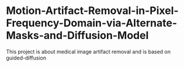 # Motion-Artifact-Removal-in-Pixel-Frequency-Domain-via-Alternate-Masks-and-Diffusion-Model
This project is about medical image artifact removal and is based on guided-diffusion
